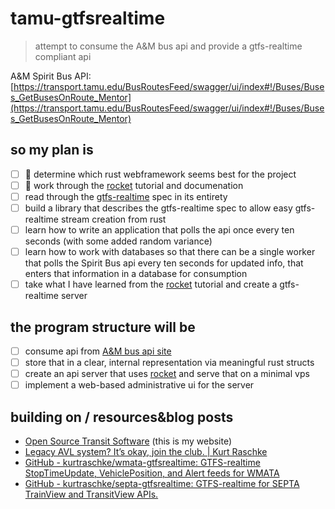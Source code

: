 # tamu-gtfsrealtime

> attempt to consume the A&amp;M bus api and provide a gtfs-realtime compliant api

A&amp;M Spirit Bus API: [https://transport.tamu.edu/BusRoutesFeed/swagger/ui/index#!/Buses/Buses_GetBusesOnRoute_Mentor](https://transport.tamu.edu/BusRoutesFeed/swagger/ui/index#!/Buses/Buses_GetBusesOnRoute_Mentor)

## so my plan is

- [ ] :construction: determine which rust webframework seems best for the
  project
- [ ] :construction: work through the [rocket](https://rocket.rs) tutorial and documenation
- [ ] read through the
  [gtfs-realtime](https://github.com/google/transit/tree/master/gtfs-realtime/spec/en)
  spec in its entirety
- [ ] build a library that describes the gtfs-realtime spec to allow easy
  gtfs-realtime stream creation from rust
- [ ] learn how to write an application that polls the api once every ten
  seconds (with some added random variance)
- [ ] learn how to work with databases so that there can be a single worker that
  polls the Spirit Bus api every ten seconds for updated info, that enters that
  information in a database for consumption
- [ ] take what I have learned from the [rocket](https://rocket.rs) tutorial and
  create a gtfs-realtime server

## the program structure will be

- [ ] consume api from [A&amp;M bus api site](https://transport.tamu.edu/BusRoutesFeed/swagger/ui/index#!/Buses/Buses_GetBusesOnRoute_Mentor)
- [ ] store that in a clear, internal representation via meaningful rust structs
- [ ] create an api server that uses [rocket](https://rocket.rs) and serve that on a minimal vps
- [ ] implement a web-based administrative ui for the server

## building on / resources&blog posts

- [Open Source Transit Software](https://jasik.xyz/open-source-transit-software/) (this is my website)
- [Legacy AVL system? It’s okay, join the club. | Kurt Raschke](https://kurtraschke.com/2015/01/legacy-avl-export/)
- [GitHub - kurtraschke/wmata-gtfsrealtime: GTFS-realtime StopTimeUpdate, VehiclePosition, and Alert feeds for WMATA](https://github.com/kurtraschke/wmata-gtfsrealtime)
- [GitHub - kurtraschke/septa-gtfsrealtime: GTFS-realtime for SEPTA TrainView and TransitView APIs.](https://github.com/kurtraschke/septa-gtfsrealtime)
